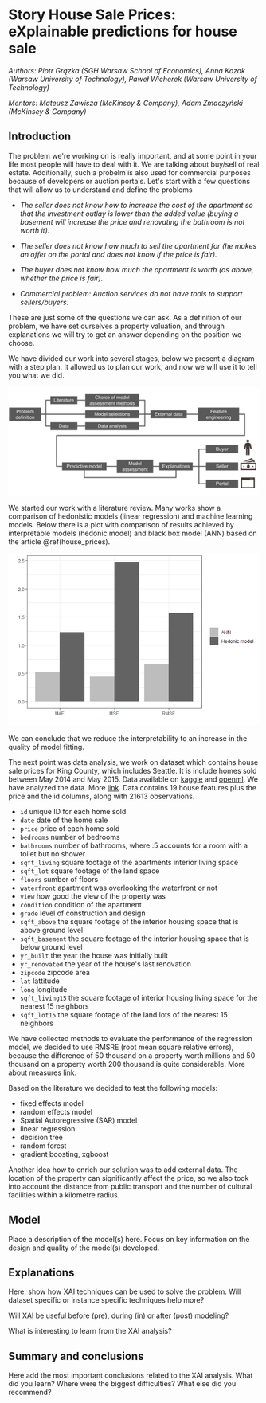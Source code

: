 # Story House Sale Prices: eXplainable predictions for house sale 

*Authors: Piotr Grązka (SGH Warsaw School of Economics), Anna Kozak (Warsaw University of Technology), Paweł Wicherek (Warsaw University of Technology)*

*Mentors: Mateusz Zawisza (McKinsey & Company), Adam Zmaczyński (McKinsey & Company)*

## Introduction 

The problem we're working on is really important, and at some point in your life most people will have to deal with it. We are talking about buy/sell of real estate. Additionally, such a probelm is also used for commercial purposes because of developers or auction portals. Let's start with a few questions that will allow us to understand and define the problems

- *The seller does not know how to increase the cost of the apartment so that the investment outlay is lower than the added value (buying a basement will increase the price and renovating the bathroom is not worth it).*

- *The seller does not know how much to sell the apartment for (he makes an offer on the portal and does not know if the price is fair).*

- *The buyer does not know how much the apartment is worth (as above, whether the price is fair).*

- *Commercial problem: Auction services do not have tools to support sellers/buyers.*

These are just some of the questions we can ask. As a definition of our problem, we have set ourselves a property valuation, and through explanations we will try to get an answer depending on the position we choose.


We have divided our work into several stages, below we present a diagram with a step plan. It allowed us to plan our work, and now we will use it to tell you what we did.


![](images/plan.png)<!-- -->

We started our work with a literature review. Many works show a comparison of hedonistic models (linear regression) and machine learning models. Below there is a plot with comparison of results achieved by interpretable models (hedonic model) and black box model (ANN) based on the article \@ref(house_prices).

![](images/model_article.png)<!-- -->


We can conclude that we reduce the interpretability to an increase in the quality of model fitting.

The next point was data analysis, we work on dataset which contains house sale prices for King County, which includes Seattle. It is include homes sold between May 2014 and May 2015. Data available on [kaggle](https://www.kaggle.com/harlfoxem/housesalesprediction) and [openml](https://www.openml.org/d/42079).
We have analyzed the data. More [link](https://github.com/kozaka93/InterpretableHouseSalePrices/tree/master/Reports/DataAnalysis). Data contains 19 house features plus the price and the id columns, along with 21613 observations. 

- `id` unique ID for each home sold
- `date` date of the home sale
- `price` price of each home sold
- `bedrooms` number of bedrooms
- `bathrooms` number of bathrooms, where .5 accounts for a room with a toilet but no shower
- `sqft_living` square footage of the apartments interior living space
- `sqft_lot` square footage of the land space
- `floors` sumber of floors
- `waterfront` apartment was overlooking the waterfront or not
- `view` how good the view of the property was
- `condition` condition of the apartment
- `grade` level of construction and design
- `sqft_above` the square footage of the interior housing space that is above ground level
- `sqft_basement` the square footage of the interior housing space that is below ground level
- `yr_built` the year the house was initially built
- `yr_renovated` the year of the house's last renovation
- `zipcode` zipcode area
- `lat` lattitude
- `long` longitude
- `sqft_living15` the square footage of interior housing living space for the nearest 15 neighbors
- `sqft_lot15` the square footage of the land lots of the nearest 15 neighbors

We have collected methods to evaluate the performance of the regression model, we decided to use RMSRE (root mean square relative errors), because the difference of 50 thousand on a property worth millions and 50 thousand on a property worth 200 thousand is quite considerable. More about measures [link](https://github.com/kozaka93/InterpretableHouseSalePrices/tree/master/Reports/ModelAssessment).

Based on the literature we decided to test the following models:
- fixed effects model
- random effects model
- Spatial Autoregressive (SAR) model
- linear regression
- decision tree
- random forest
- gradient boosting, xgboost

Another idea how to enrich our solution was to add external data. The location of the property can significantly affect the price, so we also took into account the distance from public transport and the number of cultural facilities within a kilometre radius.


## Model 

Place a description of the model(s) here. Focus on key information on the design and quality of the model(s) developed.

## Explanations

Here, show how XAI techniques can be used to solve the problem.
Will dataset specific or instance specific techniques help more?

Will XAI be useful before (pre), during (in) or after (post) modeling?

What is interesting to learn from the XAI analysis?


## Summary and conclusions 

Here add the most important conclusions related to the XAI analysis.
What did you learn? 
Where were the biggest difficulties?
What else did you recommend?

